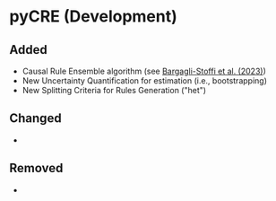 # pyCRE (Development)

## Added
- Causal Rule Ensemble algorithm (see [Bargagli-Stoffi et al. (2023)](https://arxiv.org/abs/2009.09036))
- New Uncertainty Quantification for estimation (i.e., bootstrapping)
- New Splitting Criteria for Rules Generation ("het")

## Changed
-

## Removed
-

